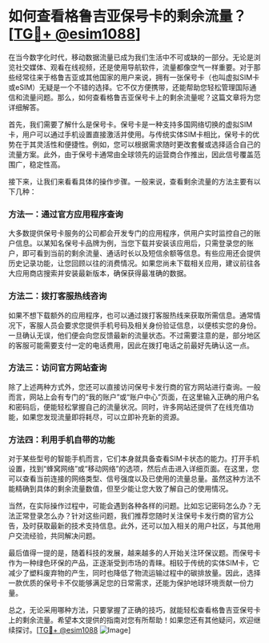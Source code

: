 # 如何查看格鲁吉亚保号卡的剩余流量？[[TG💪+ @esim1088](https://t.me/s/esim1088)]

在当今数字化时代，移动数据流量已成为我们生活中不可或缺的一部分。无论是浏览社交媒体、观看在线视频，还是使用导航软件，流量都像空气一样重要。对于那些经常往来于格鲁吉亚或其他国家的用户来说，拥有一张保号卡（也叫虚拟SIM卡或eSIM）无疑是一个不错的选择。它不仅方便携带，还能帮助您轻松管理国际通信和流量问题。那么，如何查看格鲁吉亚保号卡上的剩余流量呢？这篇文章将为您详细解答。

首先，我们需要了解什么是保号卡。保号卡是一种支持多国网络切换的虚拟SIM卡，用户可以通过手机设置直接激活并使用。与传统实体SIM卡相比，保号卡的优势在于其灵活性和便捷性。例如，您可以根据需求随时更改套餐或选择适合自己的流量方案。此外，由于保号卡通常由全球领先的运营商合作推出，因此信号覆盖范围广，稳定性高。

接下来，让我们来看看具体的操作步骤。一般来说，查看剩余流量的方法主要有以下几种：

### 方法一：通过官方应用程序查询

大多数提供保号卡服务的公司都会开发专门的应用程序，供用户实时监控自己的账户信息。以某知名保号卡品牌为例，当您下载并安装该应用后，只需登录您的账户，即可看到当前的剩余流量、通话时长以及短信余额等信息。有些应用还会提供历史记录功能，让您回顾以往的消费情况。如果您尚未下载相关应用，建议前往各大应用商店搜索并安装最新版本，确保获得最准确的数据。

### 方法二：拨打客服热线咨询

如果不想下载额外的应用程序，也可以通过拨打客服热线来获取所需信息。通常情况下，客服人员会要求您提供手机号码及相关身份验证信息，以便核实您的身份。一旦确认无误，他们便会向您反馈最新的流量状态。不过需要注意的是，部分地区的客服可能需要支付一定的电话费用，因此在拨打电话之前最好先确认这一点。

### 方法三：访问官方网站查询

除了上述两种方式外，您还可以直接访问保号卡发行商的官方网站进行查询。一般而言，网站上会有专门的“我的账户”或“账户中心”页面，在这里输入正确的用户名和密码后，便能轻松掌握自己的流量状况。同时，许多网站还提供了在线充值功能，如果您发现流量即将耗尽，可以立即补充新的资源。

### 方法四：利用手机自带的功能

对于某些型号的智能手机而言，它们本身就具备查看SIM卡状态的能力。打开手机设置，找到“蜂窝网络”或“移动网络”的选项，然后点击进入详细页面。在这里，您可以查看当前连接的网络类型、信号强度以及已使用的流量总量。虽然这种方法不能精确到具体的剩余流量数值，但至少能让您大致了解自己的使用情况。

当然，在实际操作过程中，可能会遇到各种各样的问题。比如忘记密码怎么办？无法正常登录怎么办？针对这些问题，我们推荐您随时关注保号卡发行商的官方公告，及时获取最新的技术支持信息。此外，还可以加入相关的用户社区，与其他用户交流经验，共同解决问题。

最后值得一提的是，随着科技的发展，越来越多的人开始关注环保议题。而保号卡作为一种绿色环保的产品，正逐渐受到市场的青睐。相较于传统的实体SIM卡，它减少了塑料废弃物的产生，同时也降低了物流运输过程中的碳排放量。因此，选择一款优质的保号卡不仅能够满足您的日常需求，还能为保护地球环境贡献一份力量。

总之，无论采用哪种方法，只要掌握了正确的技巧，就能轻松查看格鲁吉亚保号卡上的剩余流量。希望本文提供的指南对您有所帮助！如果您还有其他疑问，欢迎继续探讨。[[TG💪+ @esim1088](https://t.me/s/esim1088) ![Image](https://i.postimg.cc/4NQfJmqS/Snipaste-2025-05-13-00-14-12.png)]